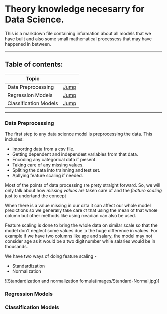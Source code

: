 # Theory knowledge necesarry for Data Science.

This is a markdown file containing information about all models that we have built and also some small mathematical processess that may have happened in between.

---

## Table of contents:

| Topic                 |                                |
|-----------------------|--------------------------------|
| Data Preprocessing    | [Jump](#data-preprocessing)    |
| Regression Models     | [Jump](#regression-models)     |
| Classification Models | [Jump](#classification-models) |

---

### Data Preprocessing

The first step to any data science model is preprocessing the data. This includes:  
* Importing data from a csv file.
* Getting dependent and independent variables from that data.
* Encoding any categorical data if present.
* Taking care of any missing values.
* Spliting the data into trainning and test set.
* Apllying feature scaling if needed.

Most of the points of data processing are prety straight forward. So, we will only talk about how *missing values* are taken care of and the *feature scaling* just to undertand the concept

When there is a value missing in our data it can affect our whole model predictions so we generally take care of that using the mean of that whole column but other methods like using meadian can also be used.

Feature scaling is done to bring the whole data on similar scale so that the model don't neglect some values due to the huge difference in values. For example if we have two columns like age and salary, the model may not consider age as it would be a two digit number while salaries would be in thousands.  

We have two ways of doing feature scaling -
* Standardization  
* Normalization

![Standardization and normalization formula(images/Standard-Normal.jpg)]

### Regression Models



### Classification Models